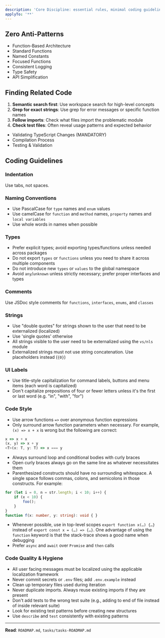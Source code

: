 ```yaml
---
description: 'Core Discipline: essential rules, minimal coding guidelines, and quick checks.'
applyTo: '**'
---
```


## Zero Anti-Patterns

- Function-Based Architecture
- Standard Functions
- Named Constants
- Focused Functions
- Consistent Logging
- Type Safety
- API Simplification

## Finding Related Code

1. **Semantic search first**: Use workspace search for high-level concepts
2. **Grep for exact strings**: Use grep for error messages or specific function names
3. **Follow imports**: Check what files import the problematic module
4. **Check test files**: Often reveal usage patterns and expected behavior

- Validating TypeScript Changes (MANDATORY)
- Compilation Process
- Testing & Validation


## Coding Guidelines

### Indentation
Use tabs, not spaces.

### Naming Conventions
- Use PascalCase for `type` names and `enum` values
- Use camelCase for `function` and `method` names, `property` names and `local variables`
- Use whole words in names when possible

### Types
- Prefer explicit types; avoid exporting types/functions unless needed across packages
- Do not export `types` or `functions` unless you need to share it across multiple components
- Do not introduce new `types` or `values` to the global namespace
- Avoid `any`/`unknown` unless strictly necessary; prefer proper interfaces and types

### Comments
Use JSDoc style comments for `functions`, `interfaces`, `enums`, and `classes`

### Strings
- Use "double quotes" for strings shown to the user that need to be externalized (localized)
- Use 'single quotes' otherwise
- All strings visible to the user need to be externalized using the `vs/nls` module
- Externalized strings must not use string concatenation. Use placeholders instead (`{0}`)

### UI Labels
- Use title-style capitalization for command labels, buttons and menu items (each word is capitalized)
- Don't capitalize prepositions of four or fewer letters unless it's the first or last word (e.g. "in", "with", "for")

### Code Style

- Use arrow functions `=>` over anonymous function expressions
- Only surround arrow function parameters when necessary. For example, `(x) => x + x` is wrong but the following are correct:

```typescript
x => x + x
(x, y) => x + y
<T>(x: T, y: T) => x === y
```

- Always surround loop and conditional bodies with curly braces
- Open curly braces always go on the same line as whatever necessitates them
- Parenthesized constructs should have no surrounding whitespace. A single space follows commas, colons, and semicolons in those constructs. For example:

```typescript
for (let i = 0, n = str.length; i < 10; i++) {
    if (x < 10) {
        foo();
    }
}
function f(x: number, y: string): void { }
```

- Whenever possible, use in top-level scopes `export function x(…) {…}` instead of `export const x = (…) => {…}`. One advantage of using the `function` keyword is that the stack-trace shows a good name when debugging
- Prefer `async` and `await` over `Promise` and `then` calls

### Code Quality & Hygiene

- All user facing messages must be localized using the applicable localization framework
- Never commit secrets or `.env` files; add `.env.example` instead
- Clean up temporary files used during iteration
- Never duplicate imports. Always reuse existing imports if they are present
- Don't add tests to the wrong test suite (e.g., adding to end of file instead of inside relevant suite)
- Look for existing test patterns before creating new structures
- Use `describe` and `test` consistently with existing patterns

---

**Read**: `ROADMAP.md`, `tasks/tasks-ROADMAP.md`
